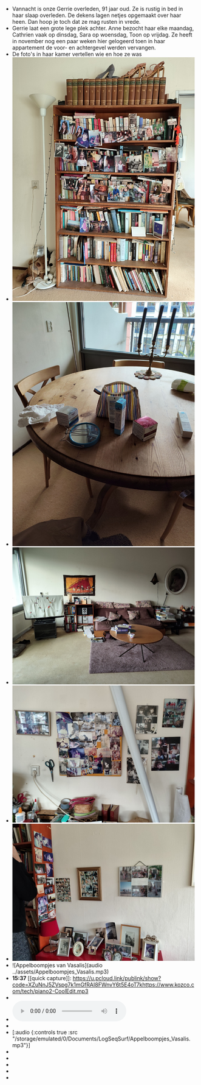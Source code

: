 - Vannacht is onze Gerrie overleden, 91 jaar oud. Ze is rustig in bed in haar slaap overleden. De dekens lagen netjes opgemaakt over haar heen. Dan hoop je toch dat ze mag rusten in vrede.
- Gerrie laat een grote lege plek achter. Anne bezocht haar elke maandag, Cathrien vaak op dinsdag, Sara op woensdag, Toon op vrijdag. Ze heeft in november nog een paar weken hier gelogeerd toen in haar appartement de voor- en achtergevel werden vervangen.
- De foto's in haar kamer vertellen wie en hoe ze was
- ![2025-01-10-14-56-05.jpeg](../assets/2025-01-10-14-56-05.jpeg)
- ![2025-01-10-14-56-28.jpeg](../assets/2025-01-10-14-56-28.jpeg)
- ![2025-01-10-14-56-43.jpeg](../assets/2025-01-10-14-56-43.jpeg)
- ![2025-01-10-14-56-55.jpeg](../assets/2025-01-10-14-56-55.jpeg)
- ![2025-01-10-14-57-08.jpeg](../assets/2025-01-10-14-57-08.jpeg)
- ![Appelboompjes van Vasalis](audio ../assets/Appelboompjes_Vasalis.mp3)
- **15:37** [[quick capture]]:  https://u.pcloud.link/publink/show?code=XZuNnJ5ZVspg7k1mGfRAI8FWnvY6t5E4oT7khttps://www.kozco.com/tech/piano2-CoolEdit.mp3
-
- <audio controls src="https://u.pcloud.link/publink/show?code=XZuNnJ5ZVspg7k1mGfRAI8FWnvY6t5E4oT7k"> </audio>
-
- [:audio {:controls true :src "/storage/emulated/0/Documents/LogSeqSurf/Appelboompjes_Vasalis.mp3"}]
-
-
-
-
-